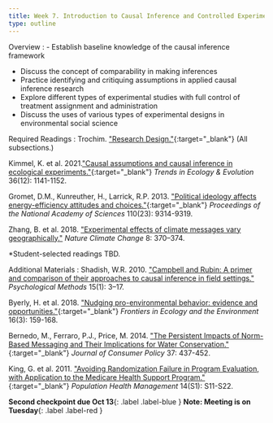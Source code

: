 ```yaml
---
title: Week 7. Introduction to Causal Inference and Controlled Experiments (Oct 10)
type: outline
---
```


Overview
: - Establish baseline knowledge of the causal inference framework
  - Discuss the concept of comparability in making inferences
  - Practice identifying and critiquing assumptions in applied causal inference research
  - Explore different types of experimental studies with full control of treatment assignment and administration
  - Discuss the uses of various types of experimental designs in environmental social science

Required Readings
: Trochim. ["Research Design."](https://conjointly.com/kb/research-design/){:target="_blank"} (All subsections.)
    
  Kimmel, K. et al. 2021.["Causal assumptions and causal inference in ecological experiments."](https://doi.org/10.1016/j.tree.2021.08.008){:target="_blank"} _Trends in Ecology & Evolution_ 36(12): 1141-1152.

  Gromet, D.M., Kunreuther, H., Larrick, R.P. 2013. ["Political ideology affects energy-efficiency attitudes and choices."](https://doi.org/10.1073/pnas.1218453110){:target="_blank"} _Proceedings of the National Academy of Sciences_ 110(23): 9314-9319.

  Zhang, B. et al. 2018. ["Experimental effects of climate messages vary geographically."](https://doi.org/10.1038/s41558-018-0122-0) _Nature Climate Change_ 8: 370–374.
  
  *Student-selected readings TBD.

Additional Materials
: Shadish, W.R. 2010. ["Campbell and Rubin: A primer and comparison of their approaches to causal inference in field settings."](https://doi.org/10.1037/a0015916) _Psychological Methods_ 15(1): 3–17.

  Byerly, H. et al. 2018. ["Nudging pro-environmental behavior: evidence and opportunities."](https://doi.org/10.1002/fee.1777){:target="_blank"} _Frontiers in Ecology and the Environment_ 16(3): 159-168.

  Bernedo, M., Ferraro, P.J., Price, M. 2014. ["The Persistent Impacts of Norm-Based Messaging and Their Implications for Water Conservation."](https://doi.org/10.1007/s10603-014-9266-0){:target="_blank"} _Journal of Consumer Policy_ 37: 437-452.
  
  King, G. et al. 2011. ["Avoiding Randomization Failure in Program Evaluation, with Application to the Medicare Health Support Program."](https://doi.org/10.1089/pop.2010.0074){:target="_blank"} _Population Health Management_ 14(S1): S11-S22.

**Second checkpoint due Oct 13**{: .label .label-blue } **Note: Meeting is on Tuesday**{: .label .label-red }

